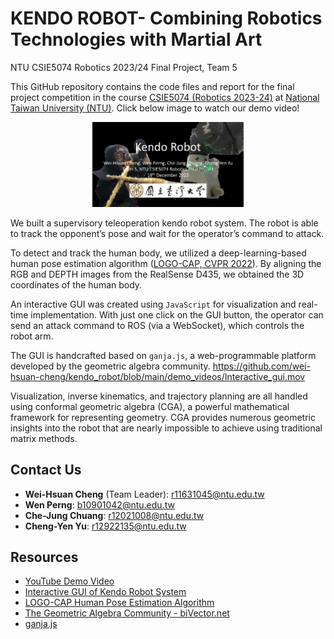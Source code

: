 # KENDO ROBOT- Combining Robotics Technologies with Martial Art
NTU CSIE5074 Robotics 2023/24 Final Project, Team 5

This GitHub repository contains the code files and report for the final project competition in the course [CSIE5074 (Robotics 2023-24)](https://nol.ntu.edu.tw/nol/coursesearch/print_table.php?course_id=922%20U1070&class=&dpt_code=9210&ser_no=62682&semester=112-1&lang=CH) at [National Taiwan University (NTU)](https://www.ntu.edu.tw/english/). Click below image to watch our demo video!
<div align="center">
<a href="https://www.youtube.com/watch?v=9ygvFLr1BNQ" target="_blank"><img src="https://github.com/wei-hsuan-cheng/kendo_robot/blob/main/Pictures/video_cover.jpg" alt="video" width="48%" /></a>
</div>

We built a supervisory teleoperation kendo robot system. The robot is able to track the opponent’s pose and wait for the operator’s command to attack.

To detect and track the human body, we utilized a deep-learning-based human pose estimation algorithm ([LOGO-CAP, CVPR 2022](https://github.com/cherubicXN/logocap)). By aligning the RGB and DEPTH images from the RealSense D435, we obtained the 3D coordinates of the human body.

An interactive GUI was created using `JavaScript` for visualization and real-time implementation. With just one click on the GUI button, the operator can send an attack command to ROS (via a WebSocket), which controls the robot arm.

The GUI is handcrafted based on `ganja.js`, a web-programmable platform developed by the geometric algebra community.
https://github.com/wei-hsuan-cheng/kendo_robot/blob/main/demo_videos/Interactive_gui.mov

Visualization, inverse kinematics, and trajectory planning are all handled using conformal geometric algebra (CGA), a powerful mathematical framework for representing geometry. CGA provides numerous geometric insights into the robot that are nearly impossible to achieve using traditional matrix methods.

## Contact Us

- **Wei-Hsuan Cheng** (Team Leader): r11631045@ntu.edu.tw
- **Wen Perng**: b10901042@ntu.edu.tw
- **Che-Jung Chuang**: r12021008@ntu.edu.tw
- **Cheng-Yen Yu**: r12922135@ntu.edu.tw

## Resources

- [YouTube Demo Video](https://www.youtube.com/watch?v=9ygvFLr1BNQ)
- [Interactive GUI of Kendo Robot System](https://enkimute.github.io/ganja.js/examples/coffeeshop.html#ZAxvNkQ7x)
- [LOGO-CAP Human Pose Estimation Algorithm](https://github.com/cherubicXN/logocap)
- [The Geometric Algebra Community - biVector.net](https://bivector.net/)
- [ganja.js](https://github.com/enkimute/ganja.js?files=1)
